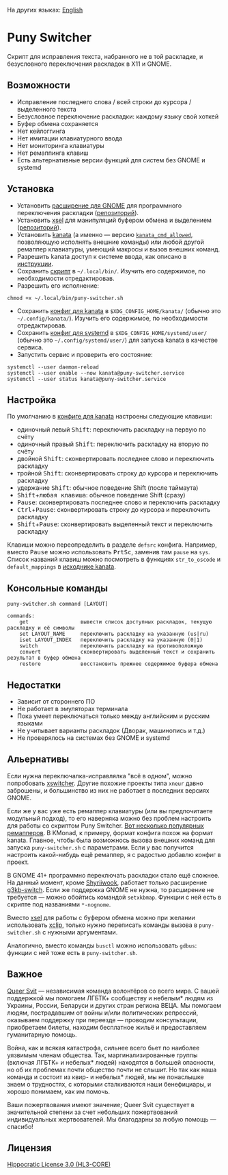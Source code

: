 На других языках: [English](./README.en.md)

# Puny Switcher #

Скрипт для исправления текста, набранного не в той раскладке, и безусловного переключения раскладок в X11 и GNOME.

## Возможности ##

- Исправление последнего слова / всей строки до курсора / выделенного текста
- Безусловное переключение раскладки: каждому языку свой хоткей
- Буфер обмена сохраняется
- Нет кейлоггинга
- Нет имитации клавиатурного ввода
- Нет мониторинга клавиатуры
- Нет ремаппинга клавиш
- Есть альтернативные версии функций для cистем без GNOME и systemd

## Установка ##

- Установить [расширение для GNOME](https://extensions.gnome.org/extension/6691/shyriiwook) для программного переключения раскладки ([репозиторий](https://github.com/madhead/shyriiwook)).
- Установить [xsel](http://www.kfish.org/software/xsel/) для манипуляций буфером обмена и выделением ([репозиторий](https://github.com/kfish/xsel)).
- Уcтановить [kanata](https://github.com/jtroo/kanata/) (а именно — версию [`kanata_cmd_allowed`](https://github.com/jtroo/kanata/releases/latest), позволяющую исполнять внешние команды) или любой другой ремаппер клавиатуры, умеющий макросы и вызов внешних команд.
- Разрешить kanata доступ к системе ввода, как описано в [инструкции](https://github.com/jtroo/kanata/blob/main/docs/setup-linux.md).
- Сохранить [скрипт](./puny-switcher.sh) в `~/.local/bin/`. Изучить его содержимое, по необходимости отредактировав.
- Разрешить его исполнение:
```
chmod +x ~/.local/bin/puny-switcher.sh
```
- Сохранить [конфиг для kanata](./kanata/puny-switcher.kbd) в `$XDG_CONFIG_HOME/kanata/` (обычно это `~/.config/kanata/`). Изучить его содержимое, по необходимости отредактировав.
- Сохранить [конфиг для systemd](./kanata/kanata@.service) в `$XDG_CONFIG_HOME/systemd/user/` (обычно это `~/.config/systemd/user/`) для запуска kanata в качестве сервиса.
- Запустить сервис и проверить его состояние:
```
systemctl --user daemon-reload
systemctl --user enable --now kanata@puny-switcher.service
systemctl --user status kanata@puny-switcher.service
```

## Настройка ##

По умолчанию в [конфиге для kanata](./kanata/puny-switcher.kbd) настроены следующие клавиши:
- одиночный левый <kbd>Shift</kbd>: переключить раскладку на первую по счёту
- одиночный правый <kbd>Shift</kbd>: переключить раскладку на вторую по счёту
- двойной <kbd>Shift</kbd>: сконвертировать последнее слово и переключить раскладку
- тройной <kbd>Shift</kbd>: сконвертировать строку до курсора и переключить раскладку
- удержание <kbd>Shift</kbd>: обычное поведение Shift (после таймаута)
- <kbd>Shift</kbd>+<kbd>любая клавиша</kbd>: обычное поведение Shift (сразу)
- <kbd>Pause</kbd>: сконвертировать последнее слово и переключить раскладку
- <kbd>Сtrl</kbd>+<kbd>Pause</kbd>: сконвертировать строку до курсора и переключить раскладку
- <kbd>Shift</kbd>+<kbd>Pause</kbd>: сконвертировать выделенный текст и переключить раскладку

Клавиши можно переопределить в разделе `defsrc` конфига. Например, вместо <kbd>Pause</kbd> можно использовать <kbd>PrtSc</kbd>, заменив там `pause` на `sys`. Список названий клавиш можно посмотреть в функциях `str_to_oscode` и `default_mappings` в [исходнике kanata](https://github.com/jtroo/kanata/blob/main/parser/src/keys/mod.rs).

## Консольные команды ##

```
puny-switcher.sh command [LAYOUT]

commands:
	get					вывести список доступных раскладок, текущую раскладку и её символы
	set LAYOUT_NAME		переключить раскладку на указанную (us|ru)
	iset LAYOUT_INDEX	переключить раскладку на указанную (0|1)
	switch				переключить раскладку на противоположную
	convert				сконвертировать выделенный текст и сохранить результат в буфер обмена
	restore				восстановить прежнее содержимое буфера обмена
```

## Недостатки ##

- Зависит от стороннего ПО
- Не работает в эмуляторах терминала
- Пока умеет переключаться только между английским и русским языками
- Не учитывает варианты раскладок (Дворак, машинопись и т.д.)
- Не проверялось на системах без GNOME и systemd

## Альернативы ##

Если нужна переключалка-исправлялка "всё в одном", можно попробовать [xswitcher](https://github.com/ds-voix/xswitcher). Другие похожие проекты типа `xneur` давно заброшены, и большинство из них не работает в последних версиях GNOME.

Если же у вас уже есть ремаппер клавиатуры (или вы предпочитаете модульный подход), то его наверняка можно без проблем настроить для работы со скриптом Puny Switcher. [Вот несколько популярных ремапперов](https://github.com/jtroo/kanata#similar-projects). В KMonad, к примеру, формат конфига похож на формат kanata. Главное, чтобы была возможнось вызова внешних команд для запуска `puny-switcher.sh` с параметрами. Если у вас получится настроить какой-нибудь ещё ремаппер, я с радостью добавлю конфиг в проект.

В GNOME 41+ программно переключать раскладки стало ещё сложнее. На данный момент, кроме [Shyriiwook](https://github.com/madhead/shyriiwook), работает только расширение [g3kb-switch](https://github.com/lyokha/g3kb-switch). Если же поддержка GNOME не нужна, то расширение не требуется — можно обойтись командой `setxkbmap`. Функции с ней есть в скрипте под названиями `*-nognome`.

Вместо [xsel](http://www.kfish.org/software/xsel/) для работы с буфером обмена можно при желании использовать [xclip](https://github.com/astrand/xclip), только нужно переписать команды вызова в `puny-switcher.sh` с нужными аргументами.

Аналогично, вместо команды `busctl` можно использовать `gdbus`: функции с ней тоже есть в `puny-switcher.sh`.

## Важное ##

[Queer Svit](https://queersvit.org/) — независимая команда волонтёров со всего мира. С вашей поддержкой мы помогаем ЛГБТК+ сообществу и небелым* людям из Украины, России, Беларуси и других стран региона ВЕЦА. Мы помогаем людям, пострадавшим от войны и/или политических репрессий, оказываем поддержку при переезде — проводим консультации, приобретаем билеты, находим бесплатное жильё и предоставляем гуманитарную помощь.

Война, как и всякая катастрофа, сильнее всего бьет по наиболее уязвимым членам общества. Так, маргинализированные группы (включая ЛГБТК+ и небелых* людей) находятся в большей опасности, но об их проблемах почти общество почти не слышит. Но так как наша команда и состоит из квир- и небелых* людей, мы не понаслышке знаем о трудностях, с которыми сталкиваются наши бенефициары, и хорошо понимаем, как им помочь.

Ваши пожертвования имеют значение; Queer Svit существует в значительной степени за счет небольших пожертвований индивидуальных жертвователей. Мы благодарны за любую помощь — спасибо!

## Лицензия ##

[Hippocratic License 3.0 (HL3-CORE)](https://github.com/roadkell/puny-switcher/blob/main/LICENSE.md)
